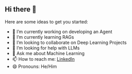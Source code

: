 ## Hi there 👋



Here are some ideas to get you started:

- 🔭 I’m currently working on developing an Agent   
- 🌱 I’m currently learning RAGs
- 👯 I’m looking to collaborate on Deep Learning Projects
- 🤔 I’m looking for help with LLMs
- 💬 Ask me about Machine Learning
- 📫 How to reach me: [LinkedIn](https://www.linkedin.com/in/judedcunha/)
- 😄 Pronouns: He/Him

